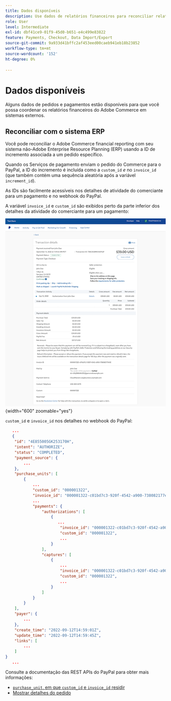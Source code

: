 ```yaml
---
title: Dados disponíveis
description: Use dados de relatórios financeiros para reconciliar relatórios com sistemas não-Commerce.
role: User
level: Intermediate
exl-id: dbf41ce9-01f9-45d0-b651-e4c499e83822
feature: Payments, Checkout, Data Import/Export
source-git-commit: 9a933d41bffc2af453eed00caeb941eb18b23852
workflow-type: tm+mt
source-wordcount: '152'
ht-degree: 0%

---
```


# Dados disponíveis

Alguns dados de pedidos e pagamentos estão disponíveis para que você possa coordenar os relatórios financeiros do Adobe Commerce em sistemas externos.

## Reconciliar com o sistema ERP

Você pode reconciliar o Adobe Commerce financial reporting com seu sistema não-Adobe Enterprise Resource Planning (ERP) usando a ID de incremento associada a um pedido específico.

Quando os Serviços de pagamento enviam o pedido do Commerce para o PayPal, a ID do incremento é incluída como a `custom_id` _e_ no `invoice_id` (que também contém uma sequência aleatória após a variável `increment_id`).

As IDs são facilmente acessíveis nos detalhes de atividade do comerciante para um pagamento e no webhook do PayPal.

A variável `invoice_id` e `custom_id` são exibidos perto da parte inferior dos detalhes da atividade do comerciante para um pagamento:

![`custom_id` em detalhes de atividade do comerciante](assets/merchant-activity-ids.png){width="600" zoomable="yes"}

`custom_id` e `invoice_id` nos detalhes no webhook do PayPal:

```json
   ...
   {
    "id": "4E855005GK253170H",
    "intent": "AUTHORIZE",
    "status": "COMPLETED",
    "payment_source": {
        ...
    },
    "purchase_units": [
        {
            ...
            "custom_id": "000001322",
            "invoice_id": "000001322-c01bd7c3-920f-4542-a900-738082177e92",
            ...
            "payments": {
                "authorizations": [
                    {
                       ...
                        "invoice_id": "000001322-c01bd7c3-920f-4542-a900-738082177e92",
                        "custom_id": "000001322",
                        ...
                    }
                ],
                "captures": [
                    {
                        ...
                        "invoice_id": "000001322-c01bd7c3-920f-4542-a900-738082177e92",
                        "custom_id": "000001322",
                        ...
                    }
                ]
            }
        }
    ],
    "payer": {
        ...
    },
    "create_time": "2022-09-12T14:59:01Z",
    "update_time": "2022-09-12T14:59:45Z",
    "links": [
        ...
    ]
}
   ...
```

Consulte a documentação das REST APIs do PayPal para obter mais informações:

* [`purchase_unit`, em que `custom_id` e `invoice_id` residir](https://developer.paypal.com/docs/api/orders/v2/#definition-purchase_unit)
* [Mostrar detalhes do pedido](https://developer.paypal.com/docs/api/orders/v2/#orders_get)
